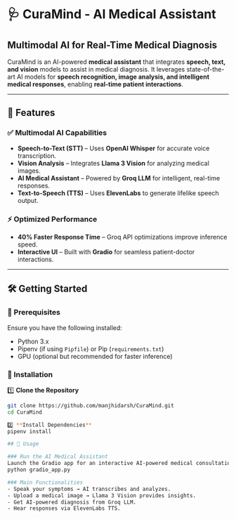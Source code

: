 # 🩺 CuraMind - AI Medical Assistant  

## **Multimodal AI for Real-Time Medical Diagnosis**  

CuraMind is an AI-powered **medical assistant** that integrates **speech, text, and vision** models to assist in medical diagnosis. It leverages state-of-the-art AI models for **speech recognition, image analysis, and intelligent medical responses**, enabling **real-time patient interactions**.  

---

## 🚀 Features  

### ✅ **Multimodal AI Capabilities**  
- **Speech-to-Text (STT)** – Uses **OpenAI Whisper** for accurate voice transcription.  
- **Vision Analysis** – Integrates **Llama 3 Vision** for analyzing medical images.  
- **AI Medical Assistant** – Powered by **Groq LLM** for intelligent, real-time responses.  
- **Text-to-Speech (TTS)** – Uses **ElevenLabs** to generate lifelike speech output.  

### ⚡ **Optimized Performance**  
- **40% Faster Response Time** – Groq API optimizations improve inference speed.  
- **Interactive UI** – Built with **Gradio** for seamless patient-doctor interactions.  

---

## 🛠️ Getting Started  

### 📌 Prerequisites  
Ensure you have the following installed:  
- Python 3.x  
- Pipenv (if using `Pipfile`) or Pip (`requirements.txt`)  
- GPU (optional but recommended for faster inference)  

### 🔧 Installation  

1️⃣ **Clone the Repository**  
```bash
git clone https://github.com/manjhidarsh/CuraMind.git
cd CuraMind

2️⃣ **Install Dependencies**
pipenv install

## 🎯 Usage

### Run the AI Medical Assistant
Launch the Gradio app for an interactive AI-powered medical consultation:
python gradio_app.py

### Main Functionalities
- Speak your symptoms → AI transcribes and analyzes.
- Upload a medical image → Llama 3 Vision provides insights.
- Get AI-powered diagnosis from Groq LLM.
- Hear responses via ElevenLabs TTS.

